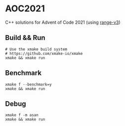 # AOC2021

C++ solutions for Advent of Code 2021 (using [range-v3](https://github.com/ericniebler/range-v3)) 

## Build && Run

```shell
# Use the xmake build system
# https://github.com/xmake-io/xmake
xmake && xmake run
```

## Benchmark

```shell
xmake f --benchmark=y
xmake && xmake run
```

## Debug

```shell
xmake f -m asan
xmake && xmake run
```
